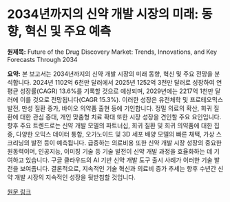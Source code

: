 # 2034년까지의 신약 개발 시장의 미래: 동향, 혁신 및 주요 예측

**원제목:** Future of the Drug Discovery Market: Trends, Innovations, and Key Forecasts Through 2034

**요약:** 본 보고서는 2034년까지의 신약 개발 시장의 미래 동향, 혁신 및 주요 전망을 분석합니다. 2024년 1102억 6천만 달러에서 2025년 1252억 3천만 달러로 성장하여 연평균 성장률(CAGR) 13.6%를 기록할 것으로 예상되며, 2029년에는 2217억 1천만 달러에 이를 것으로 전망됩니다(CAGR 15.3%).  이러한 성장은 유전체학 및 프로테오믹스 발전, 만성 질환 증가, 바이오 의약품 출현 등에 기인합니다.  정밀 의료의 확산, 희귀 질환에 대한 관심 증대, 개인 맞춤형 치료 확대 또한 시장 성장을 견인할 주요 요인입니다.  향후 주요 트렌드로는 신약 개발 모델의 파트너십, 희귀 질환 및 희귀 의약품에 대한 집중, 다양한 오믹스 데이터 통합, 오가노이드 및 3D 세포 배양 모델의 빠른 채택, 가상 스크리닝의 발전 등이 예측됩니다.  급증하는 의료비용 또한 신약 개발 시장 성장의 중요한 원동력이며, 인공지능, 이미징 기술 등 기술 발전이 신약 개발 과정을 효율화하는 데 기여하고 있습니다.  구글 클라우드의 AI 기반 신약 개발 도구 출시 사례가 이러한 기술 발전을 보여줍니다.  결론적으로,  지속적인 기술 혁신과 의료비 증가 추세는 향후 수년간 신약 개발 시장의 지속적인 성장을 뒷받침할 것입니다.

[원문 링크](https://www.openpr.com/news/4110916/future-of-the-drug-discovery-market-trends-innovations)
